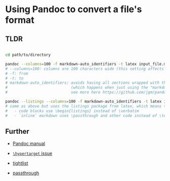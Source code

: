 # Using Pandoc to convert a file's format

## TLDR

```Bash

cd path/to/directory

pandoc --columns=100 -f markdown-auto_identifiers -t latex input_file.md > output_file.tex
# --columns=100: columns are 100 characters wide (this setting affects wrap and other things)
# -f: from 
# -t: to  
# markdown-auto_identifiers: avoids having all sections wrapped with the \hypertarget directive 
#                            (which happens when just using the "markdown" option)
#                            see more here https://github.com/jgm/pandoc/issues/8744

pandoc --listings --columns=100 -f markdown-auto_identifiers -t latex input_file.md > output_file.tex
# same as above but uses the listings package from latex, which means that:
#   - code blocks use \begin{listings} instead of \verbatim
#   - `inline` markdown uses \passthrough and other code instead of \textttt

```

## Further

* [Pandoc manual][]

* [`\hypertarget` issue][issue_8744]

* [tightlist][]

* [passthrough][]

[Pandoc manual]: https://pandoc.org/MANUAL.html#defaults-files
[issue_8744]: https://github.com/jgm/pandoc/issues/8744
[tightlist]: https://github.com/ozanmakes/markup.rocks/issues/4
[passthrough]: https://github.com/jgm/pandoc/issues/5696
